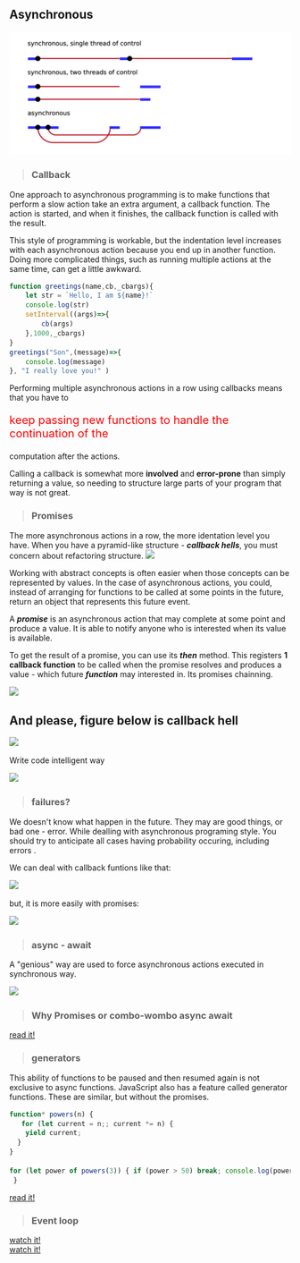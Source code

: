 ## Asynchronous 
<img src="../sources/Asynchronous.png">

> ### Callback
One approach to asynchronous programming is to make functions that perform a slow action take an extra argument, a callback function. The action is started, and when it finishes, the callback function is called with the result.  

This style of programming is workable, but the indentation level increases with each asynchronous action because you end up in another function. Doing more complicated things, such as running multiple actions at the same time, can get a little awkward.
```js
function greetings(name,cb,_cbargs){
    let str = `Hello, I am ${name}!`
    console.log(str)
    setInterval((args)=>{
        cb(args)
    },1000,_cbargs)
}
greetings("Son",(message)=>{
    console.log(message)
}, "I really love you!" )
```

Performing multiple asynchronous actions in a row using callbacks means that you have to <p style="color: red; font-size: 20px">keep passing new functions to handle the continuation of the </p> computation after the actions.


Calling a callback is somewhat more **involved** and **error-prone** than simply returning a value, so needing to structure
large parts of your program that way is not great.
> ### Promises

The more asynchronous actions in a row, the more identation level you have. When you have a pyramid-like structure - ***callback hells***, you must concern about refactoring structure. 
<img src="https://miro.medium.com/max/1200/1*sOy11ZsU1ijCSjZwx8ZzGQ.jpeg">

Working with abstract concepts is often easier when those concepts can be represented by values. In the case of asynchronous actions, you could, instead of arranging for functions to be called at some points in the future, return an object that represents this future event. 

A ***promise*** is an asynchronous action that may complete at some point and produce a value. It is able to notify anyone who is interested when its value is available.

To get the result of a promise, you can use its ***then*** method. This registers **1 callback function** to be called when the promise resolves and produces a value - which future ***function*** may interested in. Its promises chainning.

<img src="https://cdn.javascripttutorial.net/wp-content/uploads/2020/03/JavaScript-Promise-Chaining.png">

## And please, figure below is callback hell

<img src="https://miro.medium.com/max/3020/1*xf9HV-PYyu-dXzB1hp5New.png">

Write code intelligent way

<img src="https://miro.medium.com/max/1204/1*6-gGRbAdzeK5k-XXiB3LbA.png">


> ### failures?

We doesn't know what happen in the future. They may are good things, or bad one - error. While dealling with asynchronous programing style. You should try to anticipate all cases having probability occuring, including errors .

We can deal with callback funtions like that: 

<img src="https://cdn-media-1.freecodecamp.org/images/gnjFO34QsB-GSxf1kW-rES6NKbXikObOWHTG">

but, it is more easily with promises:

<img src="https://bitsofco.de/content/images/2016/07/Chaining-Copy-1.png">

> ### async - await 

A "genious" way are used to force asynchronous actions executed in synchronous way.

<img src="https://freelancervietnam.vn/wp-content/uploads/2019/12/callback-promise-async.jpg">


> ### Why Promises or combo-wombo async await

[read it!](https://medium.com/better-programming/should-i-use-promises-or-async-await-126ab5c98789)

> ### generators

This ability of functions to be paused and then resumed again is not exclusive to async functions. JavaScript also has a feature called generator functions. These are similar, but without the promises.


```js
function* powers(n) {
   for (let current = n;; current *= n) {
    yield current;
  }
}

for (let power of powers(3)) { if (power > 50) break; console.log(power);
 }
```

[read it!](https://developer.mozilla.org/en-US/docs/Web/JavaScript/Reference/Global_Objects/Generator)

> ### Event loop

[watch it!](https://www.youtube.com/watch?v=8aGhZQkoFbQ&t=188s)   
[watch it!](https://www.youtube.com/watch?v=XzXIMZMN9k4)